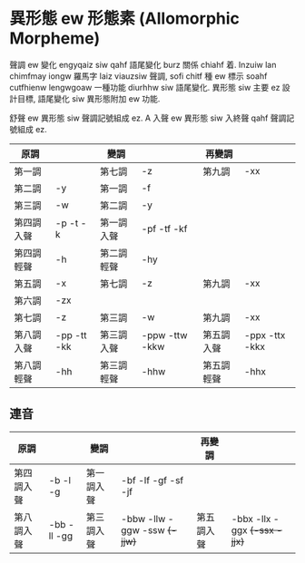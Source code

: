 # 異形態 ew 形態素 (Allomorphic Morpheme)

聲調 ew 變化 engyqaiz siw qahf 語尾變化 burz 關係 chiahf 着. Inzuiw lan chimfmay iongw 羅馬字 laiz viauzsiw 聲調, sofi chitf 種 ew 標示 soahf cutfhienw lengwgoaw 一種功能 diurhhw siw 語尾變化. 異形態 siw 主要 ez 設計目標, 語尾變化 siw 異形態附加 ew 功能.

舒聲 ew 異形態 siw 聲調記號組成 ez. A 入聲 ew 異形態 siw 入終聲 qahf 聲調記號組成 ez.

| 原調 | | 變調 | | 再變調 | |
| --- | --- | --- | --- | --- | --- |
| 第一調 || 第七調 | -z | 第九調 | -xx |
| 第二調 | -y | 第一調 | -f | | |
| 第三調 | -w | 第二調 | -y | | |
| 第四調入聲 | -p -t -k | 第一調入聲 | -pf -tf -kf | | |
| 第四調輕聲 | -h | 第二調輕聲 | -hy | | |
| 第五調 | -x | 第七調 | -z | 第九調 | -xx |
| 第六調 | -zx | | | | |
| 第七調 | -z | 第三調 | -w | 第九調 | -xx |
| 第八調入聲 | -pp -tt -kk | 第三調入聲 | -ppw -ttw -kkw | 第五調入聲 | -ppx -ttx -kkx |
| 第八調輕聲 | -hh | 第三調輕聲 | -hhw | 第五調輕聲 | -hhx |

## 連音

| 原調 | | 變調 | | 再變調 | |
| --- | --- | --- | --- | --- | --- |
| 第四調入聲 | -b -l -g | 第一調入聲 | -bf -lf -gf -sf -jf | | |
| 第八調入聲 | -bb -ll -gg | 第三調入聲 | -bbw -llw -ggw -ssw ~~(-jjw)~~ | 第五調入聲 | -bbx -llx -ggx ~~(-ssx -jjx)~~ |

